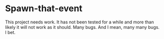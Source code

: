 # Spawn-that-event

This project needs work. It has not been tested for a while and more than likely it will not work as it should. Many bugs. And I mean, many many bugs. I bet.
